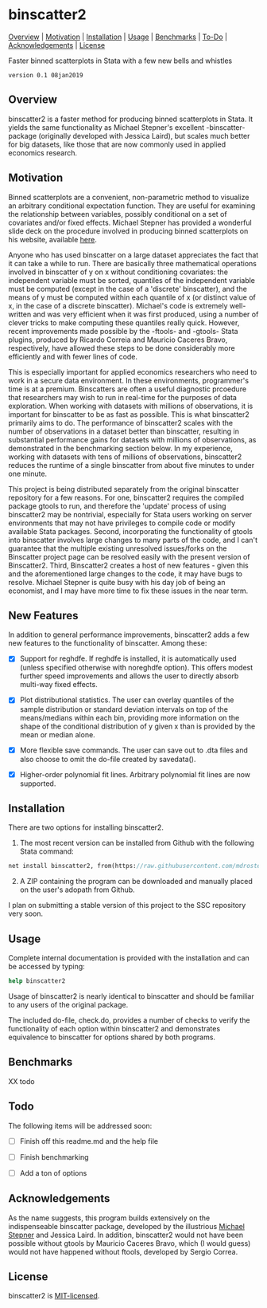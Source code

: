 
binscatter2
=================================

[Overview](#overview)
| [Motivation](#motivation)
| [Installation](#installation)
| [Usage](#usage)
| [Benchmarks](#benchmarks)
| [To-Do](#todo)
| [Acknowledgements](#acknowledgements)
| [License](#license)

Faster binned scatterplots in Stata with a few new bells and whistles

`version 0.1 08jan2019`


Overview
---------------------------------

binscatter2 is a faster method for producing binned scatterplots in Stata. It yields the same functionality as Michael Stepner's excellent -binscatter- package (originally developed with Jessica Laird), but scales much better for big datasets, like those that are now commonly used in applied economics research.

Motivation
---------------------------------

Binned scatterplots are a convenient, non-parametric method to visualize an arbitrary conditional expectation function. They are useful for examining the relationship between variables, possibly conditional on a set of covariates and/or fixed effects. Michael Stepner has provided a wonderful slide deck on the procedure involved in producing binned scatterplots on his website, available [here](https://michaelstepner.com/binscatter/binscatter-StataConference2014.pdf). 

Anyone who has used binscatter on a large dataset appreciates the fact that it can take a while to run. There are basically three mathematical operations involved in binscatter of y on x without conditioning covariates: the independent variable must be sorted, quantiles of the independent variable must be computed (except in the case of a 'discrete' binscatter), and the means of y must be computed within each quantile of x (or distinct value of x, in the case of a discrete binscatter). Michael's code is extremely well-written and was very efficient when it was first produced, using a number of clever tricks to make computing these quantiles really quick. However, recent improvements made possible by the -ftools- and -gtools- Stata plugins, produced by Ricardo Correia and Mauricio Caceres Bravo, respectively, have allowed these steps to be done considerably more efficiently and with fewer lines of code. 

This is especially important for applied economics researchers who need to work in a secure data environment. In these environments, programmer's time is at a premium. Binscatters are often a useful diagnostic prcoedure that researchers may wish to run in real-time for the purposes of data exploration. When working with datasets with millions of observations, it is important for binscatter to be as fast as possible. This is what binscatter2 primarily aims to do. The performance of binscatter2 scales with the number of observations in a dataset better than binscatter, resulting in substantial performance gains for datasets with millions of observations, as demonstrated in the benchmarking section below. In my experience, working with datasets with tens of millions of observations, binscatter2 reduces the runtime of a single binscatter from about five minutes to under one minute.

This project is being distributed separately from the original binscatter repository for a few reasons. For one, binscatter2 requires the compiled package gtools to run, and therefore the 'update' process of using binscatter2 may be nontrivial, especially for Stata users working on server environments that may not have privileges to compile code or modify available Stata packages. Second, incorporating the functionality of gtools into binscatter involves large changes to many parts of the code, and I can't guarantee that the multiple existing unresolved issues/forks on the Binscatter project page can be resolved easily with the present version of Binscatter2. Third, Binscatter2 creates a host of new features - given this and the aforementioned large changes to the code, it may have bugs to resolve. Michael Stepner is quite busy with his day job of being an economist, and I may have more time to fix these issues in the near term.


New Features
---------------------------------

In addition to general performance improvements, binscatter2 adds a few new features to the functionality of binscatter. Among these:

- [x] Support for reghdfe. If reghdfe is installed, it is automatically used (unless specified otherwise with noreghdfe option). This offers modest further speed improvements and allows the user to directly absorb multi-way fixed effects. 
- [x] Plot distributional statistics. The user can overlay quantiles of the sample distribution or standard deviation intervals on top of the means/medians within each bin, providing more information on the shape of the conditional distribution of y given x than is provided by the mean or median alone. 
- [x] More flexible save commands. The user can save out to .dta files and also choose to omit the do-file created by savedata().
- [x] Higher-order polynomial fit lines. Arbitrary polynomial fit lines are now supported.


Installation
---------------------------------

There are two options for installing binscatter2.

1. The most recent version can be installed from Github with the following Stata command:

```stata
net install binscatter2, from(https://raw.githubusercontent.com/mdroste/stata-binscatter2/master/)
```

2. A ZIP containing the program can be downloaded and manually placed on the user's adopath from Github.

I plan on submitting a stable version of this project to the SSC repository very soon.


Usage
---------------------------------

Complete internal documentation is provided with the installation and can be accessed by typing:
```stata
help binscatter2
````

Usage of binscatter2 is nearly identical to binscatter and should be familiar to any users of the original package.

The included do-file, check.do, provides a number of checks to verify the functionality of each option within binscatter2 and demonstrates equivalence to binscatter for options shared by both programs.



Benchmarks
---------------------------------

XX todo
  
Todo
---------------------------------

The following items will be addressed soon:

- [ ] Finish off this readme.md and the help file
- [ ] Finish benchmarking
- [ ] Add a ton of options


Acknowledgements
---------------------------------

As the name suggests, this program builds extensively on the indispenseable binscatter package, developed by the illustrious [Michael Stepner](https://github.com/michaelstepner) and Jessica Laird. In addition, binscatter2 would not have been possible without gtools by Mauricio Caceres Bravo, which (I would guess) would not have happened without ftools, developed by Sergio Correa.


License
---------------------------------

binscatter2 is [MIT-licensed](https://github.com/mdroste/stata-binscatter2/blob/master/LICENSE).
